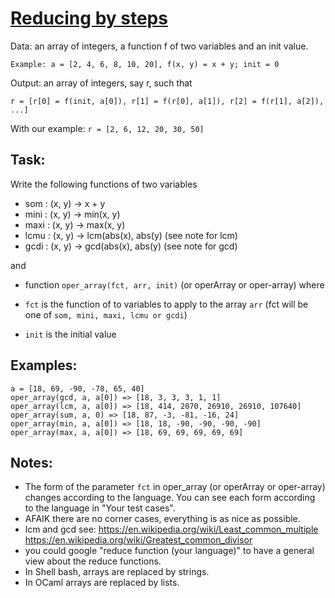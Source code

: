# [Reducing by steps](https://www.codewars.com/kata/reducing-by-steps "https://www.codewars.com/kata/56efab15740d301ab40002ee")

Data: an array of integers, a function f of two variables and an init value.

`Example: a = [2, 4, 6, 8, 10, 20], f(x, y) = x + y; init = 0`

Output: an array of integers, say r, such that

`r = [r[0] = f(init, a[0]), r[1] = f(r[0], a[1]), r[2] = f(r[1], a[2]), ...]`

With our example: `r = [2, 6, 12, 20, 30, 50]`

## Task:
Write the following functions of two variables

- som  : (x, y) -> x + y
- mini : (x, y) -> min(x, y)
- maxi : (x, y) -> max(x, y)
- lcmu : (x, y) -> lcm(abs(x), abs(y) (see note for lcm)
- gcdi : (x, y) -> gcd(abs(x), abs(y) (see note for gcd)

and

- function `oper_array(fct, arr, init)` (or operArray or oper-array) where

 - `fct` is the function of to variables to apply to the array `arr`
(fct will be one of `som, mini, maxi, lcmu or gcdi`)
 - `init` is the initial value

## Examples:

```
a = [18, 69, -90, -78, 65, 40]
oper_array(gcd, a, a[0]) => [18, 3, 3, 3, 1, 1]
oper_array(lcm, a, a[0]) => [18, 414, 2070, 26910, 26910, 107640]
oper_array(sum, a, 0) => [18, 87, -3, -81, -16, 24]
oper_array(min, a, a[0]) => [18, 18, -90, -90, -90, -90]
oper_array(max, a, a[0]) => [18, 69, 69, 69, 69, 69]
```
## Notes:
- The form of the parameter `fct` in oper_array (or operArray or oper-array) 
changes according to the language. You can see each form according to the language in "Your test cases".
- AFAIK there are no corner cases, everything is as nice as possible.
- lcm and gcd see: 
<https://en.wikipedia.org/wiki/Least_common_multiple>
<https://en.wikipedia.org/wiki/Greatest_common_divisor>
- you could google "reduce function (your language)" to have a general view about the reduce functions.
- In Shell bash, arrays are replaced by strings.
- In OCaml arrays are replaced by lists.
